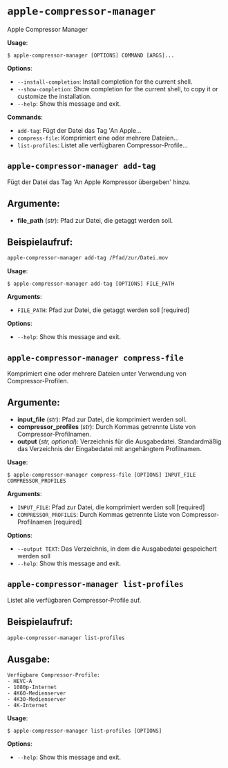 # `apple-compressor-manager`

Apple Compressor Manager

**Usage**:

```console
$ apple-compressor-manager [OPTIONS] COMMAND [ARGS]...
```

**Options**:

* `--install-completion`: Install completion for the current shell.
* `--show-completion`: Show completion for the current shell, to copy it or customize the installation.
* `--help`: Show this message and exit.

**Commands**:

* `add-tag`: Fügt der Datei das Tag 'An Apple...
* `compress-file`: Komprimiert eine oder mehrere Dateien...
* `list-profiles`: Listet alle verfügbaren Compressor-Profile...

## `apple-compressor-manager add-tag`

Fügt der Datei das Tag 'An Apple Kompressor übergeben' hinzu.

## Argumente:
- **file_path** (*str*): Pfad zur Datei, die getaggt werden soll.

## Beispielaufruf:
```bash
apple-compressor-manager add-tag /Pfad/zur/Datei.mov
```

**Usage**:

```console
$ apple-compressor-manager add-tag [OPTIONS] FILE_PATH
```

**Arguments**:

* `FILE_PATH`: Pfad zur Datei, die getaggt werden soll  [required]

**Options**:

* `--help`: Show this message and exit.

## `apple-compressor-manager compress-file`

Komprimiert eine oder mehrere Dateien unter Verwendung von Compressor-Profilen.

## Argumente:
- **input_file** (*str*): Pfad zur Datei, die komprimiert werden soll.
- **compressor_profiles** (*str*): Durch Kommas getrennte Liste von Compressor-Profilnamen.
- **output** (*str, optional*): Verzeichnis für die Ausgabedatei. Standardmäßig das Verzeichnis der Eingabedatei mit angehängtem Profilnamen.

**Usage**:

```console
$ apple-compressor-manager compress-file [OPTIONS] INPUT_FILE COMPRESSOR_PROFILES
```

**Arguments**:

* `INPUT_FILE`: Pfad zur Datei, die komprimiert werden soll  [required]
* `COMPRESSOR_PROFILES`: Durch Kommas getrennte Liste von Compressor-Profilnamen  [required]

**Options**:

* `--output TEXT`: Das Verzeichnis, in dem die Ausgabedatei gespeichert werden soll
* `--help`: Show this message and exit.

## `apple-compressor-manager list-profiles`

Listet alle verfügbaren Compressor-Profile auf.

## Beispielaufruf:
```bash
apple-compressor-manager list-profiles
```

## Ausgabe:
```plaintext
Verfügbare Compressor-Profile:
- HEVC-A
- 1080p-Internet
- 4K60-Medienserver
- 4K30-Medienserver
- 4K-Internet
```

**Usage**:

```console
$ apple-compressor-manager list-profiles [OPTIONS]
```

**Options**:

* `--help`: Show this message and exit.
